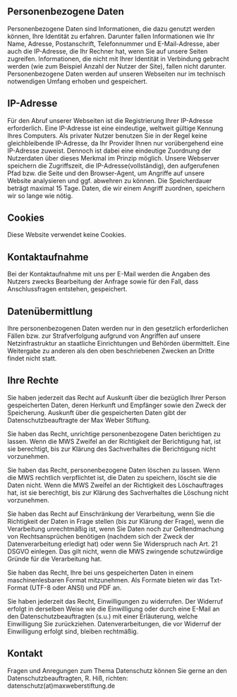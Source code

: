 ## Personenbezogene Daten
Personenbezogene Daten sind Informationen, die dazu genutzt werden können, Ihre Identität zu erfahren. Darunter fallen Informationen wie Ihr Name, Adresse, Postanschrift, Telefonnummer und E-Mail-Adresse, aber auch die IP-Adresse, die Ihr Rechner hat, wenn Sie auf unsere Seiten zugreifen. Informationen, die nicht mit Ihrer Identität in Verbindung gebracht werden (wie zum Beispiel Anzahl der Nutzer der Site), fallen nicht darunter. Personenbezogene Daten werden auf unseren Webseiten nur im technisch notwendigen Umfang erhoben und gespeichert.

## IP-Adresse
Für den Abruf unserer Webseiten ist die Registrierung Ihrer IP-Adresse erforderlich. Eine IP-Adresse ist eine eindeutige, weltweit gültige Kennung Ihres Computers. Als privater Nutzer benutzen Sie in der Regel keine gleichbleibende IP-Adresse, da Ihr Provider Ihnen nur vorübergehend eine IP-Adresse zuweist. Dennoch ist dabei eine eindeutige Zuordnung der Nutzerdaten über dieses Merkmal im Prinzip möglich. Unsere Webserver speichern die Zugriffszeit, die IP-Adresse(vollständig), den aufgerufenen Pfad bzw. die Seite und den Browser-Agent, um Angriffe auf unsere Website analysieren und ggf. abwehren zu können. Die Speicherdauer beträgt maximal 15 Tage. Daten, die wir einem Angriff zuordnen, speichern wir so lange wie nötig.

## Cookies
Diese Website verwendet keine Cookies.

## Kontaktaufnahme
Bei der Kontaktaufnahme mit uns per E-Mail werden die Angaben des Nutzers zwecks Bearbeitung der Anfrage sowie für den Fall, dass Anschlussfragen entstehen, gespeichert.

## Datenübermittlung
Ihre personenbezogenen Daten werden nur in den gesetzlich erforderlichen Fällen bzw. zur Strafverfolgung aufgrund von Angriffen auf unsere Netzinfrastruktur an staatliche Einrichtungen und Behörden übermittelt. Eine Weitergabe zu anderen als den oben beschriebenen Zwecken an Dritte findet nicht statt.

## Ihre Rechte

Sie haben jederzeit das Recht auf Auskunft über die bezüglich Ihrer Person gespeicherten Daten, deren Herkunft und Empfänger sowie den Zweck der Speicherung. Auskunft über die gespeicherten Daten gibt der Datenschutzbeauftragte der Max Weber Stiftung.

Sie haben das Recht, unrichtige personenbezogene Daten berichtigen zu lassen. Wenn die MWS Zweifel an der Richtigkeit der Berichtigung hat, ist sie berechtigt, bis zur Klärung des Sachverhaltes die Berichtigung nicht vorzunehmen.

Sie haben das Recht, personenbezogene Daten löschen zu lassen. Wenn die MWS rechtlich verpflichtet ist, die Daten zu speichern, löscht sie die Daten nicht. Wenn die MWS Zweifel an der Richtigkeit des Löschauftrages hat, ist sie berechtigt, bis zur Klärung des Sachverhaltes die Löschung nicht vorzunehmen.

Sie haben das Recht auf Einschränkung der Verarbeitung, wenn Sie die Richtigkeit der Daten in Frage stellen (bis zur Klärung der Frage), wenn die Verarbeitung unrechtmäßig ist, wenn Sie Daten noch zur Geltendmachung von Rechtsansprüchen benötigen (nachdem sich der Zweck der Datenverarbeitung erledigt hat) oder wenn Sie Widerspruch nach Art. 21 DSGVO einlegen. Das gilt nicht, wenn die MWS zwingende schutzwürdige Gründe für die Verarbeitung hat.

Sie haben das Recht, Ihre bei uns gespeicherten Daten in einem maschinenlesbaren Format mitzunehmen. Als Formate bieten wir das Txt-Format (UTF-8 oder ANSI) und PDF an.

Sie haben jederzeit das Recht, Einwilligungen zu widerrufen. Der Widerruf erfolgt in derselben Weise wie die Einwilligung oder durch eine E-Mail an den Datenschutzbeauftragten (s.u.) mit einer Erläuterung, welche Einwilligung Sie zurückziehen. Datenverarbeitungen, die vor Widerruf der Einwilligung erfolgt sind, bleiben rechtmäßig.

## Kontakt

Fragen und Anregungen zum Thema Datenschutz können Sie gerne an den Datenschutzbeauftragten, R. Hiß, richten: datenschutz(at)maxweberstiftung.de